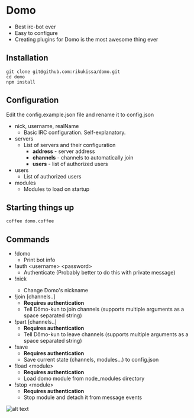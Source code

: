 # Domo

* Best irc-bot ever
* Easy to configure
* Creating plugins for Domo is the most awesome thing ever

## Installation

```
git clone git@github.com:rikukissa/domo.git
cd domo
npm install
```

## Configuration

Edit the config.example.json file and rename it to config.json

* nick, username, realName
  * Basic IRC configuration. Self-explanatory.
* servers
  * List of servers and their configuration
    * __address__ - server address
    * __channels__ - channels to automatically join
    * __users__ - list of authorized users
* users
  * List of authorized users
* modules
  * Modules to load on startup

## Starting things up
```
coffee domo.coffee
```
## Commands
* !domo
  * Print bot info
* !auth &lt;username&gt; &lt;password&gt;
  * Authenticate (Probably better to do this with private message)
* !nick <nickname>
  * Change Domo's nickname
* !join [channels..]
  * __Requires authentication__
  * Tell Dōmo-kun to join channels (supports multiple arguments as a space separated string)
* !part [channels..]
  * __Requires authentication__
  * Tell Dōmo-kun to leave channels (supports multiple arguments as a space separated string)
* !save
  * __Requires authentication__
  * Save current state (channels, modules...) to config.json
* !load &lt;module&gt;
  * __Requires authentication__
  * Load domo module from node_modules directory
* !stop &lt;module&gt;
  * __Requires authentication__
  * Stop module and detach it from message events
  
![alt text](http://1.bp.blogspot.com/-VJRt-hZit4I/TbjjDINykBI/AAAAAAAABts/E3L3GFL5_hs/s800/09299bd81d5c92fc1e5461d8e04b2e64.gif "Domo")